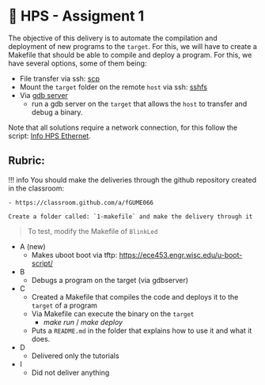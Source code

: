 # 🔔 HPS - Assigment 1

The objective of this delivery is to automate the compilation and deployment of new programs to the `target`. For this, we will have to create a Makefile that should be able to compile and deploy a program. For this, we have several options, some of them being:

- File transfer via ssh: [scp](http://www.hypexr.org/linux_scp_help.php)
- Mount the `target` folder on the remote `host` via ssh: [sshfs](https://en.wikipedia.org/wiki/SSHFS)
- Via [gdb server](https://www.linux.com/news/remote-cross-target-debugging-gdb-and-gdbserver)
    - run a gdb server on the `target` that allows the `host` to transfer and debug a binary.

Note that all solutions require a network connection, for this follow the script: [Info HPS Ethernet](Embarcados-Avancados/info-HPS-ethernet/).

## Rubric:

!!! info
    You should make the deliveries through the github repository created in the classroom:
    
    - https://classroom.github.com/a/fGUME066
    
    Create a folder called: `1-makefile` and make the delivery through it

> To test, modify the Makefile of `BlinkLed`

- A (new) 
    - Makes uboot boot via tftp: https://ece453.engr.wisc.edu/u-boot-script/
- B
    - Debugs a program on the target (via gdbserver)
- C
    - Created a Makefile that compiles the code and deploys it to the `target` of a program
    - Via Makefile can execute the binary on the `target`
        - *make run* / *make deploy*
    - Puts a `README.md` in the folder that explains how to use it and what it does.
- D 
    - Delivered only the tutorials
- I
    - Did not deliver anything
